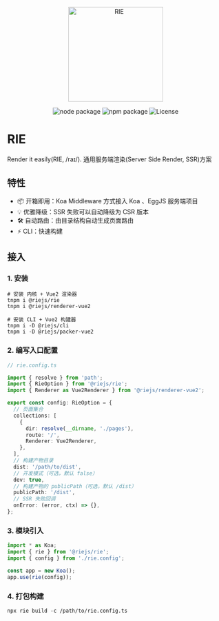 <p align="center">
  <img width="220" src="https://qzonestyle.gtimg.cn/aoi/sola/20210222201100_PfN9K2MNrh.png" alt="RIE">
</p>
<p align="center">
  <img src="https://img.shields.io/badge/node-%3E=10-green.svg" alt="node package">
  <img src="https://img.shields.io/badge/npm-%3E%3D6.0.0-blue" alt="npm package">
  <img src="https://img.shields.io/npm/l/vue.svg" alt="License">
</p>

# RIE

Render it easily(RIE, /raɪ/). 通用服务端渲染(Server Side Render, SSR)方案

## 特性

* 📦 开箱即用：Koa Middleware 方式接入 Koa 、EggJS 服务端项目
* 💡 优雅降级：SSR 失败可以自动降级为 CSR 版本
* 🛠 自动路由：由目录结构自动生成页面路由
* ⚡️ CLI：快速构建

## 接入

### 1. 安装

```shell
# 安装 内核 + Vue2 渲染器
tnpm i @riejs/rie
tnpm i @riejs/renderer-vue2

# 安装 CLI + Vue2 构建器
tnpm i -D @riejs/cli
tnpm i -D @riejs/packer-vue2
```

### 2. 编写入口配置

```ts
// rie.config.ts

import { resolve } from 'path';
import { RieOption } from '@riejs/rie';
import { Renderer as Vue2Renderer } from '@riejs/renderer-vue2';

export const config: RieOption = {
  // 页面集合
  collections: [
    {
      dir: resolve(__dirname, './pages'),
      route: '/',
      Renderer: Vue2Renderer,
    },
  ],
  // 构建产物目录
  dist: '/path/to/dist',
  // 开发模式（可选，默认 false）
  dev: true,
  // 构建产物的 publicPath（可选，默认 /dist）
  publicPath: '/dist',
  // SSR 失败回调
  onError: (error, ctx) => {},
};
```

### 3. 模块引入

```ts
import * as Koa;
import { rie } from '@riejs/rie';
import { config } from './rie.config';

const app = new Koa();
app.use(rie(config));
```

### 4. 打包构建

```shell
npx rie build -c /path/to/rie.config.ts
```
